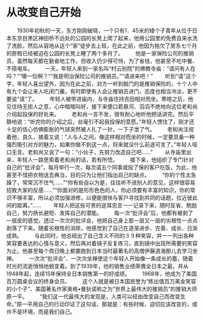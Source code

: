 # 从改变自己开始
　　1930年初秋的一天，东方刚刚破晓，一个只有1．45米的矮个子青年从位于日本东京目黑区神田桥不远处的公园的长凳上爬了起来，他用公园里的免费自来水洗了洗脸，然后从容地从这个“家”徒步去上班，在此之前，他因为拖欠了房东七个月的房租已经被迫在公园的长凳上睡了两个多月了。 
　　他是一家保险公司的推销员，虽然每天都在勤奋地工作，但收入仍少得可怜，为了省钱，他甚至不吃中餐、不搭电车。 
　　一天，年轻人来到一家名叫“村云别院”的佛教寺庙：“请问有人在吗？”“哪一位啊？”“我是明治保险公司的推销员。”“请进来吧！” 
　　听到“请”这个字，年轻人喜出望外，因为在此之前，对方一听到敲门的是推销保险的，十个人中有九个会让来人吃闭门羹，有时即使有人会让推销员进门，态度也相当冷淡，更不要说“请”了。 
　　年轻人被带进庙内，与寺庙住持吉田相对而坐。寒暄之后，他见住持无拒人之意，心中暗暗叫好，接下来便口若悬河、滔滔不绝地向这位老和尚介绍起投保的好处来。 
　　老和尚一言不发，很有耐心地听他把话讲完。然后平静地说：“听完你的介绍之后，丝毫引不起我投保的意愿。”年轻人愣住了，刚才还十足的信心仿佛膨胀的气球突然被人扎了一针，一下子泄了气。 
　　老和尚注视着他，良久，接着又说：“人与人之间，像这样相对而坐的时候，一定要具备一种强烈吸引对方的魅力，如果你做不到这一点，将来就没什么前途可言了。”年轻人哑口无言。老和尚又说了一句：“小伙子，先努力改造自己吧……” 
　　从寺庙里出来，年轻人一路思索着老和尚的话，若有所悟。 
　　接下来，他组织了专门针对自己的“批评会”，每月举行一次，每次请五个同事或投了保的客户吃饭，为此，他甚至不惜把衣物送去典当，目的只为让他们指出自己的缺点。 
　　“你的个性太急躁了，常常沉不住气……”“你有些自以为是，往往听不进别人的意见，这样很容易招致大家的反感……”“你面对的是形形色色的人，你必须要有丰富的知识，你的常识不够丰富，所以必须加强进修，以便能很快与客户寻找到共同的话题，拉近彼此间的距离。”…… 
　　年轻人把这些可贵的逆耳忠言一一记录下来，随时反省、勉励自己，努力扬长避短、发挥自己的潜能。 
　　每一次“批评会”后，他都有被剥了一层皮的感觉。透过一次次的批评会，他把自己身上那一层又一层的劣根性一点点剥落了下来。随着劣根性的消除，他感觉到了自己在逐渐进步、完善、成长、日渐成熟。 
　　与此同时，他总结出了自己含义不同的３９种笑容，并一一列出各种笑容要表达的心情与意义，然后再对着镜子反复练习，直到镜中出现所需要的笑容为止。他甚至每个周日晚上都要跑到日本当时最著名的高僧伊藤道海那儿去学习坐禅。 
　　一次次“批评会”、一次次坐禅使这个年轻人开始像一条成长的蚕，随着时光的流逝悄悄地蜕变着。到了1939年，他的销售业绩荣膺全日本之最，并从1948年起，连续15年保持全日本销售第一的好成绩。 
　　1968年，他成为了美国百万圆桌会议的终身会员。 
　　这个人就是被日本国民誉为“练出值百万美金笑容的小个子”、美国著名作家奥格&#8226;曼狄诺称之为“世界上最伟大的推销员”的推销大师原一平。 
　　“我们这一代最伟大的发现是，人类可以经由改变自己而改变生命。”原一平用自己的行动印证了这句话，那就是：有些时候，迫切应该改变的，或许不是环境，而是我们自己。
 
